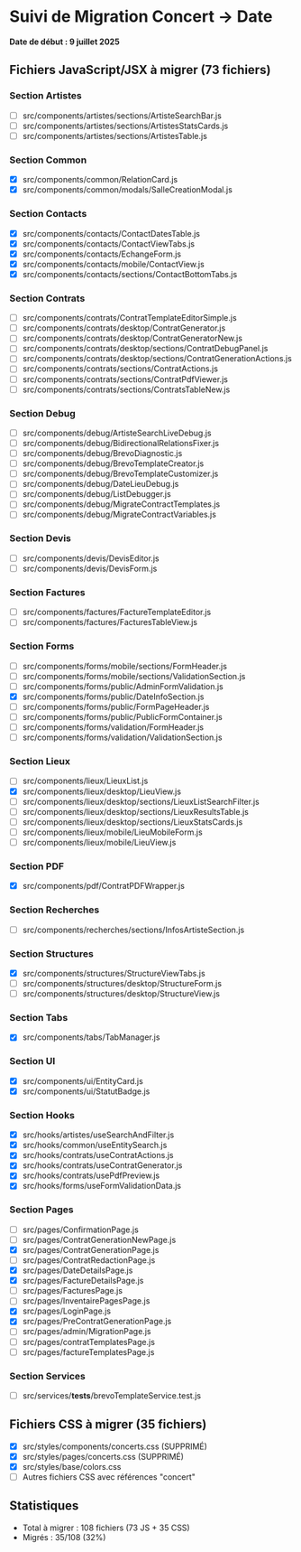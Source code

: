# Suivi de Migration Concert → Date
**Date de début : 9 juillet 2025**

## Fichiers JavaScript/JSX à migrer (73 fichiers)

### Section Artistes
- [ ] src/components/artistes/sections/ArtisteSearchBar.js
- [ ] src/components/artistes/sections/ArtistesStatsCards.js
- [ ] src/components/artistes/sections/ArtistesTable.js

### Section Common
- [x] src/components/common/RelationCard.js
- [x] src/components/common/modals/SalleCreationModal.js

### Section Contacts
- [x] src/components/contacts/ContactDatesTable.js
- [x] src/components/contacts/ContactViewTabs.js
- [x] src/components/contacts/EchangeForm.js
- [x] src/components/contacts/mobile/ContactView.js
- [x] src/components/contacts/sections/ContactBottomTabs.js

### Section Contrats
- [ ] src/components/contrats/ContratTemplateEditorSimple.js
- [ ] src/components/contrats/desktop/ContratGenerator.js
- [ ] src/components/contrats/desktop/ContratGeneratorNew.js
- [ ] src/components/contrats/desktop/sections/ContratDebugPanel.js
- [ ] src/components/contrats/desktop/sections/ContratGenerationActions.js
- [ ] src/components/contrats/sections/ContratActions.js
- [ ] src/components/contrats/sections/ContratPdfViewer.js
- [ ] src/components/contrats/sections/ContratsTableNew.js

### Section Debug
- [ ] src/components/debug/ArtisteSearchLiveDebug.js
- [ ] src/components/debug/BidirectionalRelationsFixer.js
- [ ] src/components/debug/BrevoDiagnostic.js
- [ ] src/components/debug/BrevoTemplateCreator.js
- [ ] src/components/debug/BrevoTemplateCustomizer.js
- [ ] src/components/debug/DateLieuDebug.js
- [ ] src/components/debug/ListDebugger.js
- [ ] src/components/debug/MigrateContractTemplates.js
- [ ] src/components/debug/MigrateContractVariables.js

### Section Devis
- [ ] src/components/devis/DevisEditor.js
- [ ] src/components/devis/DevisForm.js

### Section Factures
- [ ] src/components/factures/FactureTemplateEditor.js
- [ ] src/components/factures/FacturesTableView.js

### Section Forms
- [ ] src/components/forms/mobile/sections/FormHeader.js
- [ ] src/components/forms/mobile/sections/ValidationSection.js
- [ ] src/components/forms/public/AdminFormValidation.js
- [x] src/components/forms/public/DateInfoSection.js
- [ ] src/components/forms/public/FormPageHeader.js
- [ ] src/components/forms/public/PublicFormContainer.js
- [ ] src/components/forms/validation/FormHeader.js
- [ ] src/components/forms/validation/ValidationSection.js

### Section Lieux
- [ ] src/components/lieux/LieuxList.js
- [x] src/components/lieux/desktop/LieuView.js
- [ ] src/components/lieux/desktop/sections/LieuxListSearchFilter.js
- [ ] src/components/lieux/desktop/sections/LieuxResultsTable.js
- [ ] src/components/lieux/desktop/sections/LieuxStatsCards.js
- [ ] src/components/lieux/mobile/LieuMobileForm.js
- [ ] src/components/lieux/mobile/LieuView.js

### Section PDF
- [x] src/components/pdf/ContratPDFWrapper.js

### Section Recherches
- [ ] src/components/recherches/sections/InfosArtisteSection.js

### Section Structures
- [x] src/components/structures/StructureViewTabs.js
- [ ] src/components/structures/desktop/StructureForm.js
- [ ] src/components/structures/desktop/StructureView.js

### Section Tabs
- [x] src/components/tabs/TabManager.js

### Section UI
- [x] src/components/ui/EntityCard.js
- [x] src/components/ui/StatutBadge.js

### Section Hooks
- [x] src/hooks/artistes/useSearchAndFilter.js
- [x] src/hooks/common/useEntitySearch.js
- [x] src/hooks/contrats/useContratActions.js
- [x] src/hooks/contrats/useContratGenerator.js
- [x] src/hooks/contrats/usePdfPreview.js
- [x] src/hooks/forms/useFormValidationData.js

### Section Pages
- [ ] src/pages/ConfirmationPage.js
- [ ] src/pages/ContratGenerationNewPage.js
- [x] src/pages/ContratGenerationPage.js
- [ ] src/pages/ContratRedactionPage.js
- [x] src/pages/DateDetailsPage.js
- [x] src/pages/FactureDetailsPage.js
- [ ] src/pages/FacturesPage.js
- [ ] src/pages/InventairePagesPage.js
- [x] src/pages/LoginPage.js
- [x] src/pages/PreContratGenerationPage.js
- [ ] src/pages/admin/MigrationPage.js
- [ ] src/pages/contratTemplatesPage.js
- [ ] src/pages/factureTemplatesPage.js

### Section Services
- [ ] src/services/__tests__/brevoTemplateService.test.js

## Fichiers CSS à migrer (35 fichiers)
- [x] src/styles/components/concerts.css (SUPPRIMÉ)
- [x] src/styles/pages/concerts.css (SUPPRIMÉ)
- [x] src/styles/base/colors.css
- [ ] Autres fichiers CSS avec références "concert"

## Statistiques
- Total à migrer : 108 fichiers (73 JS + 35 CSS)
- Migrés : 35/108 (32%)